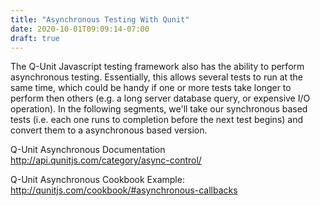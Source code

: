 ```yaml
---
title: "Asynchronous Testing With Qunit"
date: 2020-10-01T09:09:14-07:00
draft: true
---
```


The Q-Unit Javascript testing framework also has the ability to perform asynchronous testing. Essentially, this allows several tests to run at the same time, which could be handy if one or more tests take longer to perform then others (e.g. a long server database query, or expensive I/O operation).  In the following segments, we'll take our synchronous based tests (i.e. each one runs to completion before the next test begins) and convert them to a asynchronous based version.

Q-Unit Asynchronous Documentation
http://api.qunitjs.com/category/async-control/

Q-Unit Asynchronous Cookbook Example:
http://qunitjs.com/cookbook/#asynchronous-callbacks
